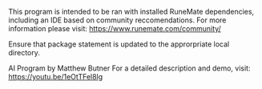 This program is intended to be ran with installed RuneMate dependencies, including an IDE based on community reccomendations.
For more information please visit: https://www.runemate.com/community/


Ensure that package statement is updated to the approrpriate local directory.


AI Program by Matthew Butner
For a detailed description and demo, visit: https://youtu.be/1eOtTFel8lg


